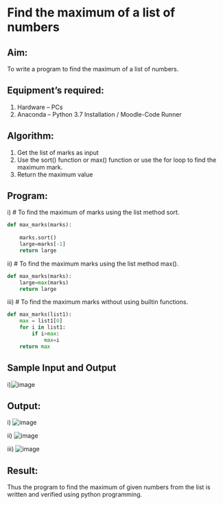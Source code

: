 # Find the maximum of a list of numbers
## Aim:
To write a program to find the maximum of a list of numbers.
## Equipment’s required:
1.	Hardware – PCs
2.	Anaconda – Python 3.7 Installation / Moodle-Code Runner
## Algorithm:
1.	Get the list of marks as input
2.	Use the sort() function or max() function or use the for loop to find the maximum mark.
3.	Return the maximum value
## Program:

i)	# To find the maximum of marks using the list method sort.
```Python
def max_marks(marks):
   
    marks.sort()
    large=marks[-1]
    return large


```

ii)	# To find the maximum marks using the list method max().
```Python
def max_marks(marks):
    large=max(marks)
    return large


```

iii) # To find the maximum marks without using builtin functions.
```Python
def max_marks(list1):
    max = list1[0]
    for i in list1:
        if i>max:
            max=i
    return max


```
## Sample Input and Output
i)![image](https://github.com/23008344/FindMaximum/assets/145742655/50540b33-1d7d-498e-b53d-9063a24c0c74)


## Output:
i)
![image](https://github.com/23008344/FindMaximum/assets/145742655/ac8e3347-a6d4-4c94-a58f-5e4893e4141a)

ii)
![image](https://github.com/23008344/FindMaximum/assets/145742655/1047f185-8914-45e3-903e-3a188a611e9a)

iii)
![image](https://github.com/23008344/FindMaximum/assets/145742655/3d41207c-7d35-42fa-a86d-0355f6db099b)

## Result:
Thus the program to find the maximum of given numbers from the list is written and verified using python programming.
